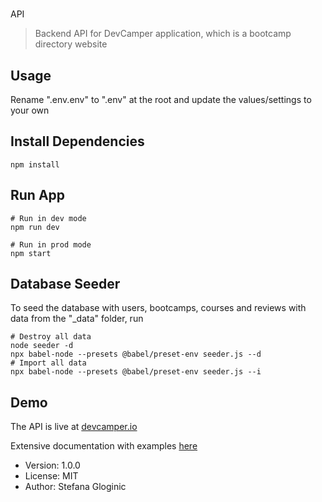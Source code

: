 # 
 API

> Backend API for DevCamper application, which is a bootcamp directory website

## Usage

Rename ".env.env" to ".env" at the root and update the values/settings to your own

## Install Dependencies

```
npm install
```

## Run App

```
# Run in dev mode
npm run dev

# Run in prod mode
npm start
```

## Database Seeder

To seed the database with users, bootcamps, courses and reviews with data from the "\_data" folder, run

```
# Destroy all data
node seeder -d
npx babel-node --presets @babel/preset-env seeder.js --d
# Import all data
npx babel-node --presets @babel/preset-env seeder.js --i
```

## Demo

The API is live at [devcamper.io](https://devcamperProdUdemyCourse)

Extensive documentation with examples [here](https://documenter.getpostman.com/view/8923145/SVtVVTzd?version=latest)

- Version: 1.0.0
- License: MIT
- Author: Stefana Gloginic